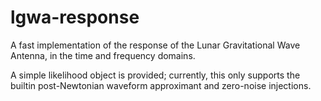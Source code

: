 # lgwa-response
A fast implementation of the response of the Lunar Gravitational Wave Antenna, in the time and frequency domains.

A simple likelihood object is provided; currently, this only supports the builtin
post-Newtonian waveform approximant and zero-noise injections.

